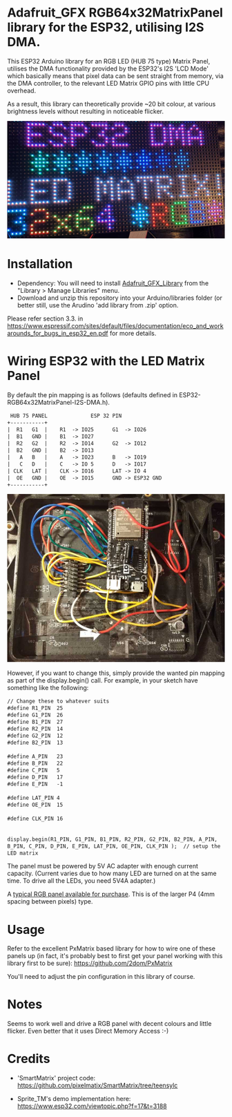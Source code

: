# Adafruit_GFX RGB64x32MatrixPanel library for the ESP32, utilising I2S DMA.

This ESP32 Arduino library for an RGB LED (HUB 75 type) Matrix Panel, utilises the DMA functionality provided by the ESP32's I2S 'LCD Mode' which basically means that pixel data can be sent straight from memory, via the DMA controller, to the relevant LED Matrix GPIO pins with little CPU overhead.

As a result, this library can theoretically provide ~20 bit colour, at various brightness levels without resulting in noticeable flicker.

![It's better in real life](image.jpg)

# Installation

* Dependency: You will need to install [Adafruit_GFX_Library](https://github.com/adafruit/Adafruit-GFX-Library) from the "Library > Manage Libraries" menu.
* Download and unzip this repository into your Arduino/libraries folder (or better still, use the Arudino 'add library from .zip' option.

Please refer section 3.3. in https://www.espressif.com/sites/default/files/documentation/eco_and_workarounds_for_bugs_in_esp32_en.pdf for more details.

# Wiring ESP32 with the LED Matrix Panel

By default the pin mapping is as follows (defaults defined in ESP32-RGB64x32MatrixPanel-I2S-DMA.h).

```
 HUB 75 PANEL              ESP 32 PIN
+-----------+   
|  R1   G1  |    R1  -> IO25      G1  -> IO26
|  B1   GND |    B1  -> IO27
|  R2   G2  |    R2  -> IO14      G2  -> IO12
|  B2   GND |    B2  -> IO13
|   A   B   |    A   -> IO23      B   -> IO19
|   C   D   |    C   -> IO 5      D   -> IO17
| CLK   LAT |    CLK -> IO16      LAT -> IO 4
|  OE   GND |    OE  -> IO15      GND -> ESP32 GND
+-----------+
```
![The default pin mapping is best for a LOLIN D32](WiringExample.jpg)

However, if you want to change this, simply provide the wanted pin mapping as part of the display.begin() call. For example, in your sketch have something like the following:

```
// Change these to whatever suits
#define R1_PIN  25
#define G1_PIN  26
#define B1_PIN  27
#define R2_PIN  14
#define G2_PIN  12
#define B2_PIN  13

#define A_PIN   23
#define B_PIN   22 
#define C_PIN   5
#define D_PIN   17
#define E_PIN   -1
          
#define LAT_PIN 4
#define OE_PIN  15

#define CLK_PIN 16


display.begin(R1_PIN, G1_PIN, B1_PIN, R2_PIN, G2_PIN, B2_PIN, A_PIN, B_PIN, C_PIN, D_PIN, E_PIN, LAT_PIN, OE_PIN, CLK_PIN );  // setup the LED matrix
```




The panel must be powered by 5V AC adapter with enough current capacity. (Current varies due to how many LED are turned on at the same time. To drive all the LEDs, you need 5V4A adapter.)


A [typical RGB panel available for purchase](https://www.aliexpress.com/item/256-128mm-64-32-pixels-1-16-Scan-Indoor-3in1-SMD2121-RGB-full-color-P4-led/32810362851.html). This is of the larger P4 (4mm spacing between pixels) type. 

# Usage

Refer to the excellent PxMatrix based library for how to wire one of these panels up (in fact, it's probably best to first get your panel working with this library first to be sure): https://github.com/2dom/PxMatrix

You'll need to adjust the pin configuration in this library of course.

# Notes

Seems to work well and drive a RGB panel with decent colours and little flicker. Even better that it uses Direct Memory Access :-)

# Credits

* 'SmartMatrix' project code: https://github.com/pixelmatix/SmartMatrix/tree/teensylc

* Sprite_TM's demo implementation here: https://www.esp32.com/viewtopic.php?f=17&t=3188

